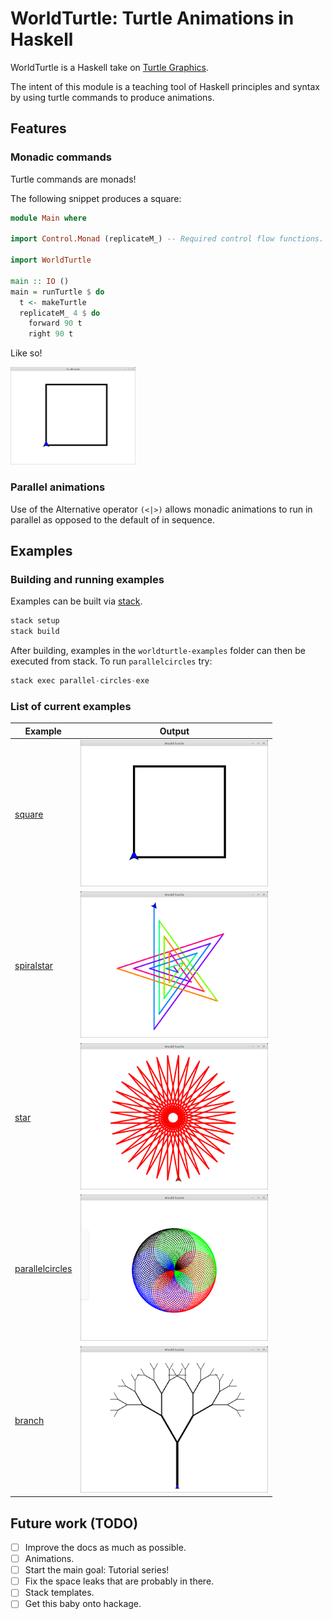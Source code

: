 # WorldTurtle: Turtle Animations in Haskell

WorldTurtle is a Haskell take on [Turtle Graphics](https://en.wikipedia.org/wiki/Turtle_graphics).

The intent of this module is a teaching tool of Haskell principles and syntax
by using turtle commands to produce animations.

## Features

### Monadic commands

Turtle commands are monads!

The following snippet produces a square:

```haskell
module Main where

import Control.Monad (replicateM_) -- Required control flow functions.

import WorldTurtle

main :: IO ()
main = runTurtle $ do
  t <- makeTurtle
  replicateM_ 4 $ do
    forward 90 t
    right 90 t
```

Like so!
 
<img src="worldturtle-examples/square/output.png" width="200" />
 
### Parallel animations

Use of the Alternative operator `(<|>)` allows monadic animations to run in
parallel as opposed to the default of in sequence.

## Examples

### Building and running examples

Examples can be built via [stack](https://docs.haskellstack.org/en/stable/README/).

```haskell
stack setup
stack build
```

After building, examples in the `worldturtle-examples` folder can then be
executed from stack. To run `parallelcircles` try:

```haskell
stack exec parallel-circles-exe
```

### List of current examples

| Example | Output |
|---------|--------|
| [square](worldturtle-examples/square/Main.hs) | <img src="worldturtle-examples/square/output.png" width="300" /> |
| [spiralstar](worldturtle-examples/spiralstar/Main.hs) |<img src="worldturtle-examples/spiralstar/output.png" width="300" /> |
| [star](worldturtle-examples/star/Main.hs) | <img src="worldturtle-examples/star/output.png" width="300"/> |
| [parallelcircles](worldturtle-examples/parallelcircles/Main.hs) | <img src="worldturtle-examples/parallelcircles/output.png" width="300"/> |
| [branch](worldturtle-examples/branch/Main.hs) | <img src="worldturtle-examples/branch/output.png" width="300"/> |

## Future work (TODO)

- [ ] Improve the docs as much as possible.
- [ ] Animations.
- [ ] Start the main goal: Tutorial series!
- [ ] Fix the space leaks that are probably in there.
- [ ] Stack templates.
- [ ] Get this baby onto hackage.
